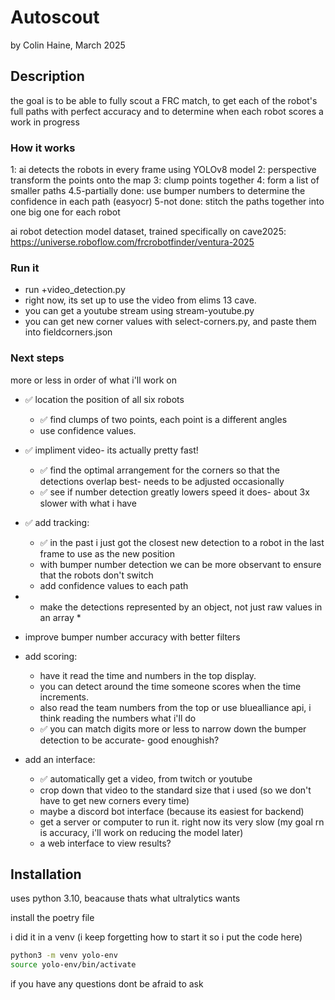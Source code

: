 # Autoscout
by Colin Haine, March 2025

## Description
the goal is to be able to fully scout a FRC match, to get each of the robot's full paths with perfect accuracy and to determine when each robot scores
a work in progress

### How it works
1: ai detects the robots in every frame using YOLOv8 model
2: perspective transform the points onto the map
3: clump points together
4: form a list of smaller paths
4.5-partially done: use bumper numbers to determine the confidence in each path (easyocr)
5-not done: stitch the paths together into one big one for each robot

ai robot detection model dataset, trained specifically on cave2025:
https://universe.roboflow.com/frcrobotfinder/ventura-2025 

### Run it
- run +video_detection.py
- right now, its set up to use the video from elims 13 cave.
- you can get a youtube stream using stream-youtube.py
- you can get new corner values with select-corners.py, and paste them into fieldcorners.json

### Next steps
more or less in order of what i'll work on
- ✅ location the position of all six robots
    - ✅ find clumps of two points, each point is a different angles
    - use confidence values.
- ✅ impliment video- its actually pretty fast!
    - ✅ find the optimal arrangement for the corners so that the detections overlap best- needs to be adjusted occasionally
    - ✅ see if number detection greatly lowers speed it does- about 3x slower with what i have
- ✅ add tracking:
    - ✅ in the past i just got the closest new detection to a robot in the last frame to use as the new position
    - with bumper number detection we can be more observant to ensure that the robots don't switch
    - add confidence values to each path

- * make the detections represented by an object, not just raw values in an array *
- improve bumper number accuracy with better filters
- add scoring:
    - have it read the time and numbers in the top display.
    - you can detect around the time someone scores when the time increments. 
    - also read the team numbers from the top or use bluealliance api, i think reading the numbers what i'll do
    - ✅ you can match digits more or less to narrow down the bumper detection to be accurate- good enoughish?
- add an interface:
    - ✅ automatically get a video, from twitch or youtube
    - crop down that video to the standard size that i used (so we don't have to get new corners every time)
    - maybe a discord bot interface (because its easiest for backend)
    - get a server or computer to run it. right now its very slow (my goal rn is accuracy, i'll work on reducing the model later) 
    - a web interface to view results?

## Installation
uses python 3.10, beacause thats what ultralytics wants

install the poetry file

i did it in a venv (i keep forgetting how to start it so i put the code here)
```sh
python3 -m venv yolo-env
source yolo-env/bin/activate
```

if you have any questions dont be afraid to ask
